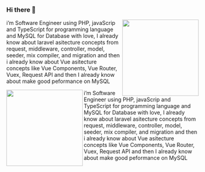 
### Hi there 👋

<img align='right' height='200px' src="https://github-readme-stats.vercel.app/api/top-langs/?username=albasyir&hide=html&theme=merko" />

i’m Software Engineer using PHP, javaScrip and TypeScript for
programming language and MySQL for Database with love, I already know about 
laravel asitecture concepts from request, middleware, controller, model, seeder, mix
compiler, and migration and then i already know about Vue asitecture concepts
like Vue Components, Vue Router, Vuex, Request API and then I already know about 
make good peformance on MySQL


<img align="left" width="200px" src="https://github-readme-stats.vercel.app/api?username=albasyir&show_icons=true&theme=merko" />

i’m Software Engineer using PHP, javaScrip and TypeScript for
programming language and MySQL for Database with love, I already know about 
laravel asitecture concepts from request, middleware, controller, model, seeder, mix
compiler, and migration and then i already know about Vue asitecture concepts
like Vue Components, Vue Router, Vuex, Request API and then I already know about 
make good peformance on MySQL
